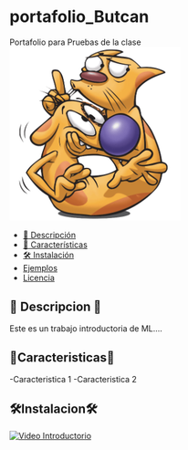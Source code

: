 # portafolio_Butcan
Portafolio para Pruebas de la clase
<a href="https://www.youtube.com/">
  <img src="images/imagen1.png" alt="Texto alternativo" width="300">
</a>

 
- [📖 Descripción](#descripcion) 
- [🚀 Características](#caracteristicas)
- [🛠️ Instalación](#instalacion)
- [Ejemplos](#ejemplos)
- [Licencia](#licencia)
  
## 📖 Descripcion 📖
Este es un trabajo introductoria de ML....

## 🚀Caracteristicas🚀
-Caracteristica 1
-Caracteristica 2

## 🛠️Instalacion🛠️

[![Video Introductorio](https://img.youtube.com/vi/CODIGO_DEL_VIDEO/0.jpg)](https://www.youtube.com/watch?v=22oUOztp-88)
 
